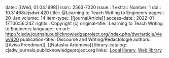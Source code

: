 date:: [[Wed, 01.04.1998]]
issn:: 2563-7320
issue:: 1
extra:: Number: 1
doi:: 10.31468/cjsdwr.420
title:: @Learning to Teach Writing to Engineers
pages:: 20-Jan
volume:: 14
item-type:: [[journalArticle]]
access-date:: 2022-01-17T06:56:24Z
rights:: Copyright (c)
original-title:: Learning to Teach Writing to Engineers
language:: en
url:: http://cjsdw.journals.publicknowledgeproject.org/index.php/dwr/article/view/420
publication-title:: Discourse and Writing/Rédactologie
authors:: [[Aviva Freedman]], [[Natasha Artemeva]]
library-catalog:: cjsdw.journals.publicknowledgeproject.org
links:: [Local library](zotero://select/library/items/L8TC3QR2), [Web library](https://www.zotero.org/users/6520516/items/L8TC3QR2)
